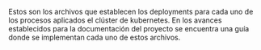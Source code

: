 Estos son los archivos que establecen los deployments para cada uno de los procesos aplicados el clúster de kubernetes. 
En los avances establecidos para la documentación del proyecto se encuentra una guía donde se implementan cada uno de estos archivos.

